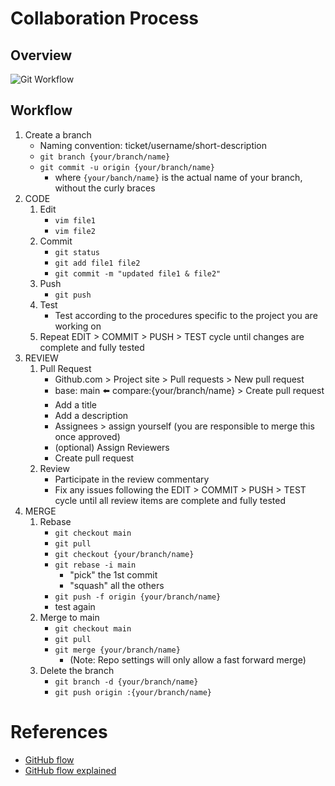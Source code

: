 
# Collaboration Process
## Overview
![Git Workflow](https://github.com/andylytical/stackedit/blob/access/ctt-222/Git%20Workflow.png)
## Workflow
1. Create a branch
    * Naming convention: ticket/username/short-description
    * `git branch {your/branch/name}`
    * `git commit -u origin {your/branch/name}`
      * where `{your/banch/name}` is the actual name of your branch, without the curly braces
1. CODE
	1. Edit
	   * `vim file1`
	   * `vim file2`
	1. Commit
	   * `git status`
	   * `git add file1 file2`
	   * `git commit -m "updated file1 & file2"`
	1. Push
	   * `git push`
	1. Test
	   * Test according to the procedures specific to the project you are working on
	1. Repeat EDIT > COMMIT > PUSH > TEST cycle until changes are complete and fully tested
1. REVIEW
   1. Pull Request
      * Github.com > Project site > Pull requests > New pull request
      * base: main :arrow_left: compare:{your/branch/name} > Create pull request
      * Add a title
      * Add a description
      * Assignees > assign yourself (you are responsible to merge this once approved)
      * (optional) Assign Reviewers
      * Create pull request
   1. Review
      * Participate in the review commentary
      * Fix any issues following the EDIT > COMMIT > PUSH > TEST cycle until all review items are complete and fully tested
1. MERGE
   1. Rebase
      * `git checkout main`
      * `git pull`
      * `git checkout {your/branch/name}`
      * `git rebase -i main`
        * "pick" the 1st commit
        * "squash" all the others
      * `git push -f origin {your/branch/name}`
      * test again
   1. Merge to main
      * `git checkout main`
      * `git pull`
      * `git merge {your/branch/name}`
        * (Note: Repo settings will only allow a fast forward merge)
   1. Delete the branch
      * `git branch -d {your/branch/name}`
      * `git push origin :{your/branch/name}`

# References
* [GitHub flow](https://docs.github.com/en/get-started/using-github/github-flow)
* [GitHub flow explained](https://scottchacon.com/2011/08/31/github-flow/)
<!--stackedit_data:
eyJoaXN0b3J5IjpbMjExNjU2OTgzMCwtMTQxMTA4MjkyOCwtNT
UyNDg1NDUzLDM4OTgzNjM1MSwyMDM4ODQ0MjIwLC05NzczMjIy
MDMsLTE2MzUwNjgwMTcsMjkxNDI3MDcxLDU0MzExNjc1NSwtMz
c5NTQzMTk0LC0yMDg4NzQ2NjEyLC0zMzI0NTUzNjNdfQ==
-->